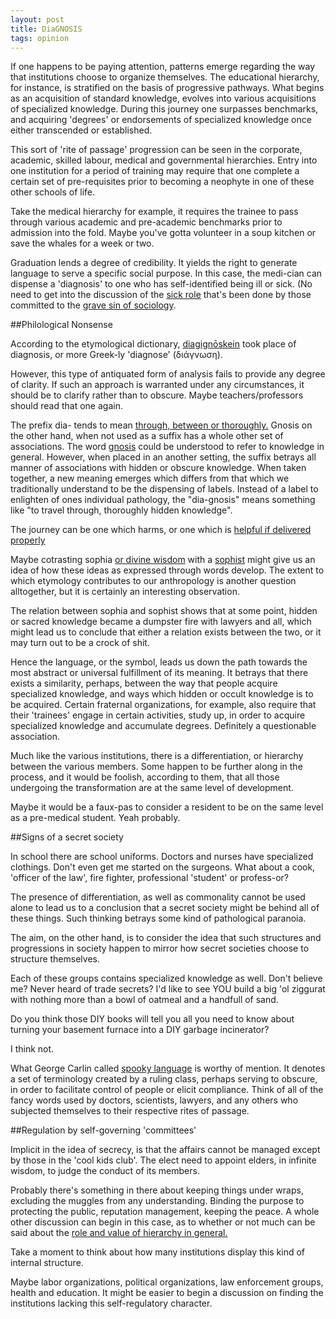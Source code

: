 ```yaml
---
layout: post
title: DiaGNOSIS
tags: opinion
---
```


If one happens to be paying attention, patterns emerge regarding the way that institutions choose to organize themselves. 
The educational hierarchy, for instance, is stratified on the basis of progressive pathways. What begins as an acquisition 
of standard knowledge, evolves into various acquisitions of specialized knowledge. During this journey one surpasses 
benchmarks, and acquiring 'degrees' or endorsements of specialized knowledge once either transcended or established.

This sort of 'rite of passage' progression can be seen in the corporate, academic, skilled labour, medical and governmental hierarchies. 
Entry into one institution for a period of training may require that one complete a certain set of pre-requisites prior to 
becoming a neophyte in one of these other schools of life. 

Take the medical hierarchy for example, it requires the trainee to pass through various academic and pre-academic benchmarks 
prior to admission into the fold. Maybe you've gotta volunteer in a soup kitchen or save the whales for a week or two. 

Graduation lends a degree of credibility. It yields the right to generate language to serve a specific social purpose. 
In this case, the medi-cian can dispense a 'diagnosis' to one who has self-identified being ill or sick. 
(No need to get into the discussion of the [sick role](https://en.wikipedia.org/wiki/Sick_role) that's been done by
those committed to the [grave sin of sociology](https://www.cbc.ca/news/politics/harper-on-terror-arrests-not-a-time-for-sociology-1.1413502).

##Philological Nonsense

According to the etymological dictionary, [diagignōskein](https://www.etymonline.com/search?q=diagnosis) took place of 
diagnosis, or more Greek-ly 'diagnose' (διάγνωση). 

However, this type of antiquated form of analysis fails to provide any degree of clarity. If such an approach is warranted 
under any circumstances, it should be to clarify rather than to obscure. Maybe teachers/professors should read that one again.

The prefix dia- tends to mean [through, between or thoroughly.](https://www.etymonline.com/search?q=dia-) 
Gnosis on the other hand, when not used as a suffix has a whole other set of associations. 
The word [gnosis](https://www.etymonline.com/search?q=gnosis) could be understood to refer to knowledge in general. 
However, when placed in an another setting, the suffix betrays all manner of associations with hidden or obscure knowledge. 
When taken together, a new meaning emerges which differs from that which we traditionally understand to be the dispensing of labels. 
Instead of a label to enlighten of ones individual pathology, the "dia-gnosis" means something like "to travel through, thoroughly
hidden knowledge". 

The journey can be one which harms, or one which is [helpful if delivered properly](https://academic.oup.com/oncolo/article/5/4/302/6386019?login=false)

Maybe cotrasting sophia [or divine wisdom](https://www.etymonline.com/search?q=sophia) with a [sophist](https://www.etymonline.com/word/sophist) 
might give us an idea of how these ideas as expressed through words develop. 
The extent to which etymology contributes to our anthropology is another question alltogether, but it is certainly an interesting
observation. 

The relation between sophia and sophist shows that at some point, hidden or sacred knowledge became a dumpster fire 
with lawyers and all, which might lead us to conclude that either a relation exists between the two, or it may turn out to be a crock of shit. 

Hence the language, or the symbol, leads us down the path towards the most abstract or universal fulfillment of its meaning. 
It betrays that there exists a similarity, perhaps, between the way that people acquire specialized knowledge, and ways
which hidden or occult knowledge is to be acquired. Certain fraternal organizations, for example, also require that 
their 'trainees' engage in certain activities, study up, in order to acquire specialized knowledge and accumulate 
degrees. Definitely a questionable association. 

Much like the various institutions, there is a differentiation, or hierarchy between the various members. Some happen to 
be further along in the process, and it would be foolish, according to them, that all those undergoing the transformation 
are at the same level of development. 

Maybe it would be a faux-pas to consider a resident to be on the same level as a pre-medical student. Yeah probably. 

##Signs of a secret society

In school there are school uniforms. Doctors and nurses have specialized clothings. Don't even get me started on the
surgeons. What about a cook, 'officer of the law', fire fighter, professional 'student' or profess-or? 

The presence of differentiation, as well as commonality cannot be used alone to lead us to a conclusion that 
a secret society might be behind all of these things. Such thinking betrays some kind of pathological paranoia. 

The aim, on the other hand, is to consider the idea that such structures and progressions in society happen to
mirror how secret societies choose to structure themselves.  

Each of these groups contains specialized knowledge as well. Don't believe me? 
Never heard of trade secrets? 
I'd like to see YOU build a big 'ol ziggurat with nothing more than a bowl of oatmeal and a handfull of sand. 

Do you think those DIY books will tell you all you need to know about turning your basement furnace into a 
DIY garbage incinerator? 

I think not.

What George Carlin called [spooky language](https://youtu.be/sk81tUUhRig?si=OliOCHLgJ2fELSez&t=120) is worthy of mention.
It denotes a set of terminology created by a ruling class, perhaps serving to obscure, in order to facilitate control 
of people or elicit compliance. Think of all of the fancy words used by doctors, scientists, lawyers, and any others 
who subjected themselves to their respective rites of passage. 

##Regulation by self-governing 'committees'

Implicit in the idea of secrecy, is that the affairs cannot be managed except by those in the 'cool kids club'. 
The elect need to appoint elders, in infinite wisdom, to judge the conduct of its members.

Probably there's something in there about keeping things under wraps, excluding the muggles from any understanding.
Binding the purpose to protecting the public, reputation management, keeping the peace. A whole other discussion can 
begin in this case, as to whether or not much can be said about the [role and value of hierarchy in general.](https://theanarchistlibrary.org/library/ted-kaczynski-ship-of-fools)

Take a moment to think about how many institutions display this kind of internal structure. 

Maybe labor organizations, political organizations, law enforcement groups, health and education. 
It might be easier to begin a discussion on finding the institutions lacking this self-regulatory character.

